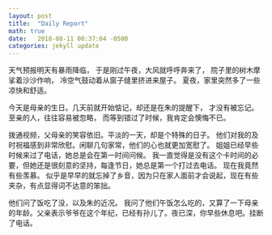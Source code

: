 ```yaml
---
layout: post
title:  "Daily Report"
math: true
date:   2018-08-11 00:37:04 -0500
categories: jekyll update
---
```

天气预报明天有暴雨降临，
于是刚过午夜，大风就呼呼奔来了，
院子里的树木摩挲着沙沙作响，
冷空气鼓动着从窗子缝里挤进来屋子。
夏夜，家里突然多了一些凉快和舒适。

今天是母亲的生日。几天前就开始惦记，却还是在朱的提醒下，
才没有被忘记。至亲的人，往往容易被忽略，
而等到错过了时候，我肯定会懊悔不已。

拨通视频，父母亲的笑容依旧。平淡的一天，却是个特殊的日子。
他们对我的及时祝福感到非常欣慰。闲聊几句家常，他们的心也就更加宽慰了。
姐姐已经早些时候来过了电话，她总是会在第一时间问候。
我一直觉得是没有这个卡时间的必要，但她还是很刻意的坚持，每逢节日，她总是第一个打过去电话。
现在我竟然有些羡慕。
似乎是早早的就忘掉了乡音，因为只在家人面前才会说起，现在有些夹杂，有点显得词不达意的笨拙。

他们问了饭吃了没，以及朱的近况。 我问了他们午饭怎么吃的，又算了一下母亲的年龄。父亲表示爷爷在这个年纪，已经有孙儿了。夜已深，你早些休息吧。挂断了电话。



